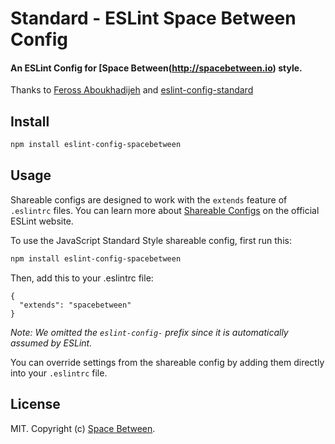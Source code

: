 # Standard - ESLint Space Between Config

#### An ESLint Config for [Space Between(http://spacebetween.io) style.

Thanks to [Feross Aboukhadijeh](http://feross.org) and [eslint-config-standard](https://github.com/feross/eslint-config-standard)

## Install

```bash
npm install eslint-config-spacebetween
```

## Usage

Shareable configs are designed to work with the `extends` feature of `.eslintrc` files.
You can learn more about
[Shareable Configs](http://eslint.org/docs/developer-guide/shareable-configs) on the
official ESLint website.

To use the JavaScript Standard Style shareable config, first run this:

```bash
npm install eslint-config-spacebetween
```

Then, add this to your .eslintrc file:

```
{
  "extends": "spacebetween"
}
```

*Note: We omitted the `eslint-config-` prefix since it is automatically assumed by ESLint.*

You can override settings from the shareable config by adding them directly into your
`.eslintrc` file.

## License

MIT. Copyright (c) [Space Between](http://spacebetween.io).